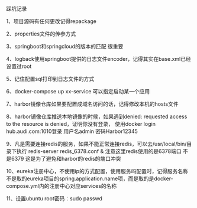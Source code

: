 踩坑记录

1、项目源码有任何更改记得repackage

2、properties文件的传参方式

3、springboot和springcloud的版本的匹配  很重要

4、logback使用springboot提供的日志文件encoder，记得其实在base.xml已经设置过root

5、记住配置sql打印到日志文件的方式

6、docker-compose up  xx-service 可以指定启动某一个应用

7、harbor镜像仓库如果要配置成域名访问的话，记得修改本机的hosts文件

8、harbor镜像仓库推送本地镜像的时候，如果遇到denied: requested access to the resource is denied，证明你没有登录，
使用docker login hub.audi.com:1010登录  用户名admin  密码Harbor12345

9、凡是需要连接redis的服务，如果不能正常连接redis，可以去/usr/local/bin/目录下执行  redis-server redis_6378.conf &
注意这里redis使用的是6378端口  不是6379  这是为了避免和harbor的redis的端口冲突

10、eureka注册中心，不使用ip的方式配置，使用服务吗配置时，记得服务名称不是取的eureka项目的spring.application.name项，而是取的是docker-compose.yml内的注册中心对应services的名称

11、设置ubuntu root密码：sudo passwd